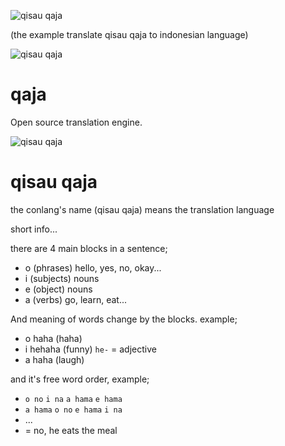 ![qisau qaja](https://media.giphy.com/media/hSQVZROxkOtheAvXg3/giphy.gif)

(the example translate qisau qaja to indonesian language)

![qisau qaja](https://i.ibb.co/WGfLFg7/flow-Root815.png)

# qaja

Open source translation engine.


![qisau qaja](https://i.ibb.co/xsVrVfr/flow-Root1139.png)

# qisau qaja

the conlang's name (qisau qaja) means the translation language

short info...

there are 4 main blocks in a sentence;
- o (phrases) hello, yes, no, okay...
- i (subjects) nouns
- e (object) nouns
- a (verbs) go, learn, eat...

And meaning of words change by the blocks. example;
- o haha (haha)
- i hehaha (funny) `he-` = adjective
- a haha (laugh)

and it's free word order, example;
- `o no` `i na` `a hama` `e hama`
- `a hama` `o no` `e hama` `i na`
- ...
- = no, he eats the meal
